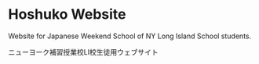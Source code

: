 # Hoshuko Website
Website for Japanese Weekend School of NY Long Island School students. 

ニューヨーク補習授業校LI校生徒用ウェブサイト
